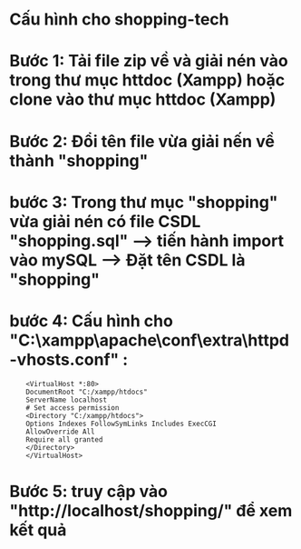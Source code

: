 # Cấu hình cho shopping-tech
# Bước 1: Tải file zip về  và giải nén vào trong thư mục httdoc (Xampp) hoặc clone vào thư mục httdoc (Xampp)
# Bước 2: Đổi tên file vừa giải nến về thành "shopping"
# bước 3: Trong thư mục "shopping" vừa giải nén có file CSDL "shopping.sql" --> tiến hành import vào mySQL --> Đặt tên CSDL là "shopping"
# bước 4: Cấu hình cho  "C:\xampp\apache\conf\extra\httpd-vhosts.conf" :

        <VirtualHost *:80>
        DocumentRoot "C:/xampp/htdocs"
        ServerName localhost
        # Set access permission
        <Directory "C:/xampp/htdocs">
        Options Indexes FollowSymLinks Includes ExecCGI
        AllowOverride All
        Require all granted
        </Directory>
        </VirtualHost>
        
# Bước 5: truy cập vào "http://localhost/shopping/" để xem kết quả

